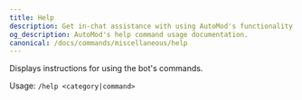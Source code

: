 ```yaml
---
title: Help
description: Get in-chat assistance with using AutoMod's functionality for your Stoat server.
og_description: AutoMod's help command usage documentation.
canonical: /docs/commands/miscellaneous/help
---
```


Displays instructions for using the bot's commands.

Usage: `/help <category|command>`
